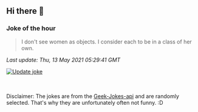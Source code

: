 ## Hi there 👋

### Joke of the hour
<!-- joke -->
>I don't see women as objects. I consider each to be in a class of her own.
<!-- /joke -->

*Last update: Thu, 13 May 2021 05:29:41 GMT*

[![Update joke](https://github.com/nclskfm/nclskfm/actions/workflows/joke.yml/badge.svg)](https://github.com/nclskfm/nclskfm/actions/workflows/joke.yml)

<br><br>
Disclaimer: The jokes are from the [Geek-Jokes-api](https://github.com/sameerkumar18/geek-joke-api) and are randomly selected. That's why they are unfortunately often not funny. :D
